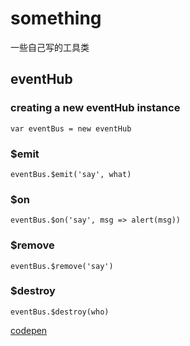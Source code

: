 # something
一些自己写的工具类

## eventHub

### creating a new eventHub instance
```
var eventBus = new eventHub
```
### $emit
```
eventBus.$emit('say', what)

```
### $on
```
eventBus.$on('say', msg => alert(msg))

```
### $remove
```
eventBus.$remove('say')

```
### $destroy
```
eventBus.$destroy(who)
```
[codepen](https://codepen.io/biggerv/pen/vrKmbz)
